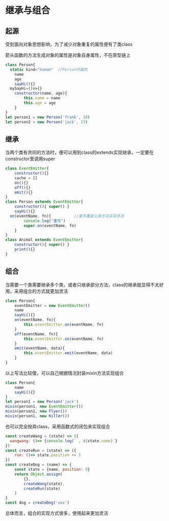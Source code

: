 # 继承与组合

## 起源

受到面向对象思想影响，为了减少对象重复的属性便有了类class

箭头函数的方法生成对象的属性是对象自身属性，不在原型链上

```js
class Person{
  static kind="human"  //Person的属性
	name
	age
	sayHi(){}
  mySayHi=()=>{}   
	constructor(name, age){
		this.name = name
		this.age = age
	}
}
let person1 = new Person('frank', 18)
let person2 = new Person('jack', 23)
```

## 继承

当两个类有共同的方法时，便可以用到class的extends实现继承，一定要在constructor里调用super

```js
class EventEmitter{
	constructor(){}
	cache = []
	on(){}
	off(){}
	emit(){}
}
class Person extends EventEmitter{
	constructor(){ super() }
	sayHi(){}
  on(eventName, fn){          //重写覆盖父类方法实现多态
		console.log("重写")
		super.on(eventName, fn)
	}
}
class Animal extends EventEmitter{
	constructor(){ super() }
	print(){}
}
```

## 组合

当需要一个类需要继承多个类，或者只继承部分方法，class的继承就显得不太好用，采用组合的方式就更加灵活

```js
class Person{
	eventEmitter = new EventEmitter()
	name
	sayHi(){}
	on(eventName, fn){
		this.eventEmitter.on(eventName, fn)
	}
	off(eventName, fn){
		this.eventEmitter.on(eventName, fn)
	}
	emit(eventName, data){
		this.eventEmitter.emit(eventName, data)
	}
}
```

以上写法比较傻，可以自己根据情况封装mixin方法实现组合

```js
class Person{
	name
	sayHi(){}
}
let person1 = new Person('jack')
mixin(person1, new EventEmitter())
mixin(person1, new Flyer())
mixin(person1, new Killer())
```

也可以完全抛弃class，采用函数式的闭包来实现组合

```js
const createWang = (state) => ({
  wangwang: ()=> {console.log(` , ${state.name}`}
})
const createRun = (state) => ({
	run: ()=> state.position += 1
})
const createDog = (name) => {
	const state = {name, position: 0}
	return Object.assign(
		{},
		createWang(state),
		createRun(state)
	)
}
const dog = createDog('xxx')
```

总体而言，组合的实现方式很多，使用起来更加灵活